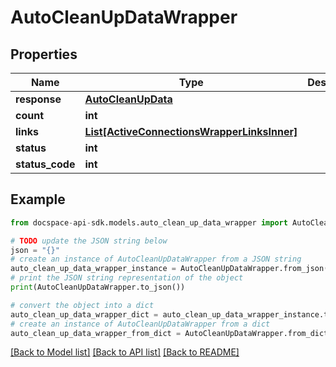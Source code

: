 # AutoCleanUpDataWrapper

## Properties

Name | Type | Description | Notes
------------ | ------------- | ------------- | -------------
**response** | [**AutoCleanUpData**](AutoCleanUpData.md) |  | [optional] 
**count** | **int** |  | [optional] 
**links** | [**List[ActiveConnectionsWrapperLinksInner]**](ActiveConnectionsWrapperLinksInner.md) |  | [optional] 
**status** | **int** |  | [optional] 
**status_code** | **int** |  | [optional] 

## Example

```python
from docspace-api-sdk.models.auto_clean_up_data_wrapper import AutoCleanUpDataWrapper

# TODO update the JSON string below
json = "{}"
# create an instance of AutoCleanUpDataWrapper from a JSON string
auto_clean_up_data_wrapper_instance = AutoCleanUpDataWrapper.from_json(json)
# print the JSON string representation of the object
print(AutoCleanUpDataWrapper.to_json())

# convert the object into a dict
auto_clean_up_data_wrapper_dict = auto_clean_up_data_wrapper_instance.to_dict()
# create an instance of AutoCleanUpDataWrapper from a dict
auto_clean_up_data_wrapper_from_dict = AutoCleanUpDataWrapper.from_dict(auto_clean_up_data_wrapper_dict)
```
[[Back to Model list]](../README.md#documentation-for-models) [[Back to API list]](../README.md#documentation-for-api-endpoints) [[Back to README]](../README.md)


